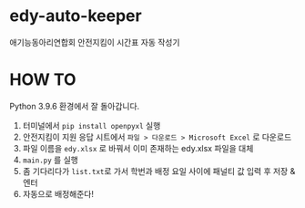 # edy-auto-keeper
애기능동아리연합회 안전지킴이 시간표 자동 작성기

# HOW TO

Python 3.9.6 환경에서 잘 돌아갑니다.

1. 터미널에서 `pip install openpyxl` 실행
2. 안전지킴이 지원 응답 시트에서 `파일 > 다운로드 > Microsoft Excel` 로 다운로드
3. 파일 이름을 `edy.xlsx` 로 바꿔서 이미 존재하는 edy.xlsx 파일을 대체
4. `main.py` 를 실행
5. 좀 기다리다가 `list.txt`로 가서 학번과 배정 요일 사이에 패널티 값 입력 후 저장 & 엔터
6. 자동으로 배정해준다!
